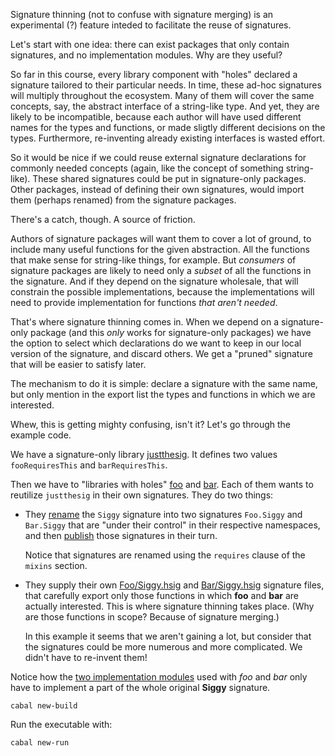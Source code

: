 Signature thinning (not to confuse with signature merging) is an experimental
(?) feature inteded to facilitate the reuse of signatures.

Let's start with one idea: there can exist packages that only contain
signatures, and no implementation modules. Why are they useful?

So far in this course, every library component with "holes" declared a
signature tailored to their particular needs. In time, these ad-hoc signatures
will multiply throughout the ecosystem. Many of them will cover the same
concepts, say, the abstract interface of a string-like type. And yet, they are
likely to be incompatible, because each author will have used different names
for the types and functions, or made sligtly different decisions on the types.
Furthermore, re-inventing already existing interfaces is wasted effort.

So it would be nice if we could reuse external signature declarations for
commonly needed concepts (again, like the concept of something string-like).
These shared signatures could be put in signature-only packages. Other
packages, instead of defining their own signatures, would import them (perhaps
renamed) from the signature packages.

There's a catch, though. A source of friction.

Authors of signature packages will want them to cover a lot of ground, to
include many useful functions for the given abstraction. All the functions that
make sense for string-like things, for example. But *consumers* of signature
packages are likely to need only a *subset* of all the functions in the
signature. And if they depend on the signature wholesale, that will constrain
the possible implementations, because the implementations will need to provide
implementation for functions *that aren't needed*.

That's where signature thinning comes in. When we depend on a signature-only
package (and this *only* works for signature-only packages) we have the option
to select which declarations do we want to keep in our local version of the
signature, and discard others. We get a "pruned" signature that will be easier
to satisfy later.

The mechanism to do it is simple: declare a signature with the same name, but
only mention in the export list the types and functions in which we are
interested.

Whew, this is getting mighty confusing, isn't it? Let's go through the example
code.

We have a signature-only library [justthesig](package.cabal#L54). It defines
two values `fooRequiresThis` and `barRequiresThis`.

Then we have to "libraries with holes" [foo](package.cabal#L26) and
[bar](package.cabal#L40). Each of them wants to reutilize `justthesig` in their
own signatures. They do two things:

- They [rename](package.cabal#L37) the `Siggy` signature into two signatures
  `Foo.Siggy` and `Bar.Siggy` that are "under their control" in their
  respective namespaces, and then [publish](package.cabal#L30) those signatures
  in their turn.

  Notice that signatures are renamed using the `requires` clause of the
  `mixins` section.

- They supply their own [Foo/Siggy.hsig](lib-foo/Foo/Siggy.hsig) and
  [Bar/Siggy.hsig](lib-bar/Bar/Siggy.hsig) signature files, that carefully
  export only those functions in which **foo** and **bar** are actually
  interested. This is where signature thinning takes place. (Why are those
  functions in scope? Because of signature merging.)

  In this example it seems that we aren't gaining a lot, but consider that
  the signatures could be more numerous and more complicated. We didn't
  have to re-invent them!

Notice how the [two implementation modules](package.cabal#L16) used with *foo*
and *bar* only have to implement a part of the whole original **Siggy**
signature.

```
cabal new-build
```
Run the executable with:

```
cabal new-run 
```
